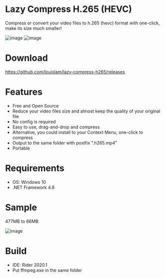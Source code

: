 # Lazy Compress H.265 (HEVC)

Compress or convert your video files to h.265 (hevc) format with one-click, make its size much smaller!

![image](https://github.com/louislam/lazy-compress-h265/blob/master/readme_images/2020-05-09_230722.png)
![image](https://github.com/louislam/lazy-compress-h265/blob/master/readme_images/2020-05-09_225508.png)

# Download

https://github.com/louislam/lazy-compress-h265/releases

# Features

* Free and Open Source
* Reduce your video files size and almost keep the quality of your original file
* No config is required
* Easy to use, drag-and-drop and compress
* Alternative, you could install to your Context Menu, one-click to compress
* Output to the same folder with postfix ".h265.mp4"
* Portable

# Requirements

* OS: Windows 10
* .NET Framework 4.8

# Sample

477MB to 66MB

![image](https://github.com/louislam/lazy-compress-h265/blob/master/readme_images/2020-05-09_231655.png)

# Build

* IDE: Rider 2020.1
* Put ffmpeg.exe in the same folder 

